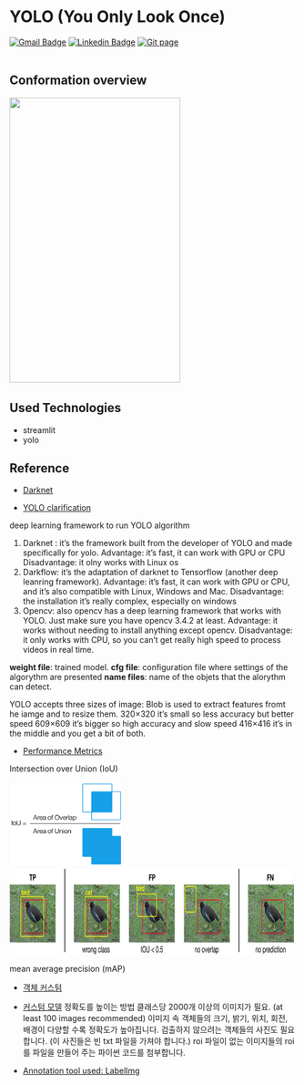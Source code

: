 # YOLO (You Only Look Once)

[![Gmail Badge](https://img.shields.io/badge/Gmail-d14836?style=flat-square&logo=Gmail&logoColor=white&link=mailto:reejugn.kim@gmail.com)](mailto:reejung.kim@gmail.com) 
[![Linkedin Badge](https://img.shields.io/badge/-LinkedIn-blue?style=flat-square&logo=Linkedin&logoColor=white&link=www.linkedin.com/in/reejungkim/)](https://www.linkedin.com/in/reejungkim/) 
[![Git page](http://img.shields.io/badge/-Portfolio-black?style=flat-square&logo=github&link=https://reejungkim.github.io/)](https://reejungkim.github.io/)
<br></br>

## Conformation overview 
<!-- App for object detection :  [![Streamlit App](https://static.streamlit.io/badges/streamlit_badge_black_white.svg)](https://reejungkim-yolo-streamlitapp-09dt9a.streamlit.app)-->

<!--  ![](https://github.com/reejungkim/YOLO/blob/main/assets/app.gif). -->
<img src="/assets/app.gif" width="300" height="500"/>

## Used Technologies
- streamlit
- yolo

## Reference

- [Darknet](https://pjreddie.com/darknet/yolo/)

- [YOLO clarification](https://pysource.com/2019/06/27/yolo-object-detection-using-opencv-with-python/)

deep learning framework to run YOLO algorithm

1. Darknet : it’s the framework built from the developer of YOLO and made specifically for yolo.
   Advantage: it’s fast, it can work with GPU or CPU
   Disadvantage: it olny works with Linux os
2. Darkflow: it’s the adaptation of darknet to Tensorflow (another deep leanring framework).
   Advantage: it’s fast, it can work with GPU or CPU, and it’s also compatible with Linux, Windows and Mac.
   Disadvantage: the installation it’s really complex, especially on windows
3. Opencv: also opencv has a deep learning framework that works with YOLO. Just make sure you have opencv 3.4.2 at least.
   Advantage: it works without needing to install anything except opencv.
   Disadvantage: it only works with CPU, so you can’t get really high speed to process videos in real time.

<b>weight file</b>: trained model.
<b>cfg file</b>: configuration file where settings of the algorythm are presented
<b>name files</b>: name of the objets that the alorythm can detect.

YOLO accepts three sizes of image:
Blob is used to extract features fromt he iamge and to resize them.
320×320 it’s small so less accuracy but better speed
609×609 it’s bigger so high accuracy and slow speed
416×416 it’s in the middle and you get a bit of both.

- [Performance Metrics](https://blog.paperspace.com/mean-average-precision/)

Intersection over Union (IoU)

<img src="/img/iou.png" height="150" width="200"> <img src="/img/performance_metrics.jpg" height="150" width="500">

mean average precision (mAP)

- [객체 커스텀](https://velog.io/@kjyggg/Few-Shot-Object-Detection)

- [커스텀 모델](https://blog.mutti.kr/m/160)
  정확도를 높이는 방법
  클래스당 2000개 이상의 이미지가 필요. (at least 100 images recommended)
  이미지 속 객체들의 크기, 밝기, 위치, 회전, 배경이 다양할 수록 정확도가 높아집니다.
  검출하지 않으려는 객체들의 사진도 필요합니다. (이 사진들은 빈 txt 파일을 가져야 합니다.)
  roi 파일이 없는 이미지들의 roi를 파일을 만들어 주는 파이썬 코드를 첨부합니다.

- [Annotation tool used: LabelImg](https://medium.com/nerd-for-tech/labeling-data-for-object-detection-yolo-5a4fa4f05844)
